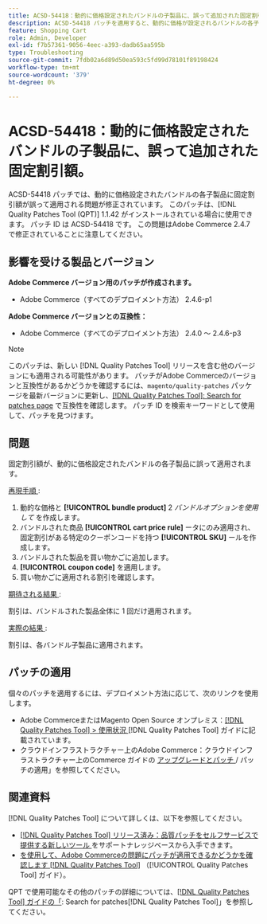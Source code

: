 ```yaml
---
title: ACSD-54418：動的に価格設定されたバンドルの子製品に、誤って追加された固定割引額
description: ACSD-54418 パッチを適用すると、動的に価格が設定されるバンドルの各子製品に固定割引額が誤って適用されるAdobe Commerceの問題を修正できます。
feature: Shopping Cart
role: Admin, Developer
exl-id: f7b57361-9056-4eec-a393-dadb65aa595b
type: Troubleshooting
source-git-commit: 7fdb02a6d89d50ea593c5fd99d78101f89198424
workflow-type: tm+mt
source-wordcount: '379'
ht-degree: 0%

---
```


# ACSD-54418：動的に価格設定されたバンドルの子製品に、誤って追加された固定割引額。

ACSD-54418 パッチでは、動的に価格設定されたバンドルの各子製品に固定割引額が誤って適用される問題が修正されています。 このパッチは、[!DNL Quality Patches Tool (QPT)] 1.1.42 がインストールされている場合に使用できます。 パッチ ID は ACSD-54418 です。 この問題はAdobe Commerce 2.4.7 で修正されていることに注意してください。

## 影響を受ける製品とバージョン

**Adobe Commerce バージョン用のパッチが作成されます。**

* Adobe Commerce（すべてのデプロイメント方法） 2.4.6-p1

**Adobe Commerce バージョンとの互換性：**

* Adobe Commerce（すべてのデプロイメント方法） 2.4.0 ～ 2.4.6-p3

>[!NOTE]
>
>このパッチは、新しい [!DNL Quality Patches Tool] リリースを含む他のバージョンにも適用される可能性があります。 パッチがAdobe Commerceのバージョンと互換性があるかどうかを確認するには、`magento/quality-patches` パッケージを最新バージョンに更新し、[[!DNL Quality Patches Tool]: Search for patches page](https://experienceleague.adobe.com/tools/commerce-quality-patches/index.html) で互換性を確認します。 パッチ ID を検索キーワードとして使用して、パッチを見つけます。

## 問題

固定割引額が、動的に価格設定されたバンドルの各子製品に誤って適用されます。

<u> 再現手順 </u>:

1. 動的な価格と **[!UICONTROL bundle product]** 2 *バンドルオプションを使用して* を作成します。
1. バンドルされた商品 **[!UICONTROL cart price rule]** ータにのみ適用され、固定割引がある特定のクーポンコードを持つ **[!UICONTROL SKU]** ールを作成します。
1. バンドルされた製品を買い物かごに追加します。
1. **[!UICONTROL coupon code]** を適用します。
1. 買い物かごに適用される割引を確認します。

<u> 期待される結果 </u>:

割引は、バンドルされた製品全体に 1 回だけ適用されます。

<u> 実際の結果 </u>:

割引は、各バンドル子製品に適用されます。

## パッチの適用

個々のパッチを適用するには、デプロイメント方法に応じて、次のリンクを使用します。

* Adobe CommerceまたはMagento Open Source オンプレミス：[[!DNL Quality Patches Tool] > 使用状況 ](/help/tools/quality-patches-tool/usage.md) [!DNL Quality Patches Tool] ガイドに記載されています。
* クラウドインフラストラクチャー上のAdobe Commerce：クラウドインフラストラクチャー上のCommerce ガイドの [ アップグレードとパッチ ](https://experienceleague.adobe.com/docs/commerce-cloud-service/user-guide/develop/upgrade/apply-patches.html)/ パッチの適用」を参照してください。

## 関連資料

[!DNL Quality Patches Tool] について詳しくは、以下を参照してください。

* [[!DNL Quality Patches Tool]  リリース済み：品質パッチをセルフサービスで提供する新しいツール ](https://experienceleague.adobe.com/en/docs/commerce-operations/tools/quality-patches-tool/quality-patches-tool-to-self-serve-quality-patches) をサポートナレッジベースから入手できます。
* [ を使用して、Adobe Commerceの問題にパッチが適用できるかどうかを確認します  [!DNL Quality Patches Tool]](/help/tools/quality-patches-tool/patches-available-in-qpt/check-patch-for-magento-issue-with-magento-quality-patches.md) （[!UICONTROL Quality Patches Tool] ガイド）。


QPT で使用可能なその他のパッチの詳細については、[[!DNL Quality Patches Tool] ガイドの「](https://experienceleague.adobe.com/tools/commerce-quality-patches/index.html): Search for patches[!DNL Quality Patches Tool]」を参照してください。

